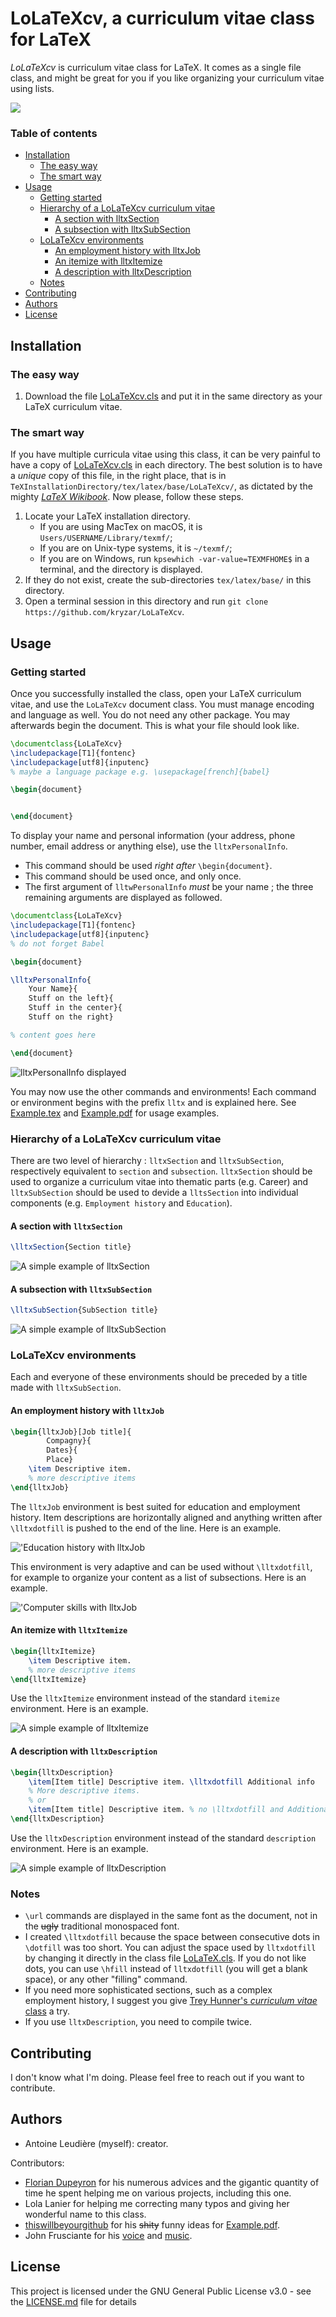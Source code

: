 # LoLaTeXcv, a curriculum vitae class for LaTeX

*LoLaTeXcv* is curriculum vitae class for LaTeX. It comes as a single file
class, and might be great for you if you like organizing your curriculum vitae
using lists.

[![](.images/Overview.png)](Example.pdf)

### Table of contents

* [Installation](#installation)
	* [The easy way](#the-easy-way)
   	* [The smart way](#the-smart-way)
* [Usage](#usage)
	* [Getting started](#getting-started)
   	* [Hierarchy of a LoLaTeXcv curriculum vitae](#hierarchy-of-a-lolatexcv-curriculum-vitae)
		* [A section with lltxSection](#a-section-with-lltxsection)
		* [A subsection with lltxSubSection](#a-subsection-with-lltxsubsection)
	* [LoLaTeXcv environments](#lolatexcv-environments)
		* [An employment history with lltxJob](#an-employment-history-with-lltxjob)
  		* [An itemize with lltxItemize](#an-itemize-with-lltxitemize)
  		* [A description with lltxDescription](#a-description-with-lltxdescription)
	* [Notes](#notes)
* [Contributing](#contributing)
* [Authors](#authors)
* [License](#license)

## Installation

### The easy way

1. Download the file [LoLaTeXcv.cls](LoLaTeXcv.cls) and put it in the same
   directory as your LaTeX curriculum vitae.

### The smart way

If you have multiple curricula vitae using this class, it can be very painful
to have a copy of [LoLaTeXcv.cls](LoLaTeXcv.cls) in each directory. The best
solution is to have a *unique* copy of this file, in the right place, that is
in `TeXInstallationDirectory/tex/latex/base/LoLaTeXcv/`, as dictated by the
mighty [*LaTeX
Wikibook*](https://en.wikibooks.org/wiki/LaTeX/Installing_Extra_Packages#Installing_a_package).
Now please, follow these steps.

1. Locate your LaTeX installation directory.
	- If you are using MacTex on macOS, it is `Users/USERNAME/Library/texmf/`;
	- If you are on Unix-type systems, it is `~/texmf/`;
	- If you are on Windows, run `kpsewhich -var-value=TEXMFHOME$` in a
	  terminal, and the directory is displayed.
2. If they do not exist, create the sub-directories `tex/latex/base/` in this
   directory.
3. Open a terminal session in this directory and run `git clone
   https://github.com/kryzar/LoLaTeXcv`. 

## Usage

### Getting started

Once you successfully installed the class, open your LaTeX curriculum vitae,
and use the `LoLaTeXcv` document class. You must manage encoding and language
as well. You do not need any other package. You may afterwards begin the
document. This is what your file should look like.

```latex
\documentclass{LoLaTeXcv}
\includepackage[T1]{fontenc}
\includepackage[utf8]{inputenc}
% maybe a language package e.g. \usepackage[french]{babel}

\begin{document}


\end{document}
```

To display your name and personal information (your address, phone number,
email address or anything else), use the `lltxPersonalInfo`.
- This command should be used *right after* `\begin{document}`.
- This command should be used once, and only once.
- The first argument of `lltwPersonalInfo` *must* be your name ; the three
  remaining arguments are displayed as followed.

```latex
\documentclass{LoLaTeXcv}
\includepackage[T1]{fontenc}
\includepackage[utf8]{inputenc}
% do not forget Babel

\begin{document}

\lltxPersonalInfo{
	Your Name}{
	Stuff on the left}{
	Stuff in the center}{
	Stuff on the right}

% content goes here

\end{document}
```

![`lltxPersonalInfo` displayed](.images/lltxPersonalInfo.png)

You may now use the other commands and environments! Each command or
environment begins with the prefix `lltx` and is explained here. See
[Example.tex](Example.tex) and [Example.pdf](Example.pdf) for usage examples.

### Hierarchy of a LoLaTeXcv curriculum vitae

There are two level of hierarchy : `lltxSection` and `lltxSubSection`,
respectively equivalent to `section` and `subsection`. `lltxSection` should be
used to organize a curriculum vitae into thematic parts (e.g. Career) and
`lltxSubSection` should be used to devide a `lltsSection` into individual
components (e.g. `Employment history` and `Education`).

#### A section with `lltxSection`

```latex
\lltxSection{Section title}
```

![A simple example of `lltxSection`](.images/lltxSection.png)

#### A subsection with `lltxSubSection`

```latex
\lltxSubSection{SubSection title}
```

![A simple example of `lltxSubSection`](.images/lltxSubSection.png)

### LoLaTeXcv environments

Each and everyone of these environments should be preceded by a title made with
`lltxSubSection`.

#### An employment history with `lltxJob`

```latex
\begin{lltxJob}[Job title]{
		Compagny}{
		Dates}{
		Place}
	\item Descriptive item.
	% more descriptive items
\end{lltxJob}
```

The `lltxJob` environment is best suited for education and employment history.
Item descriptions are horizontally aligned and anything written after
`\lltxdotfill` is pushed to the end of the line. Here is an example.

!['Education history with `lltxJob`](.images/lltxJob1.png)

This environment is very adaptive and can be used without `\lltxdotfill`, for
example to organize your content as a list of subsections. Here is an example.

!['Computer skills with `lltxJob`](.images/lltxJob2.png)

#### An itemize with `lltxItemize`

```latex
\begin{lltxItemize}
	\item Descriptive item.
	% more descriptive items
\end{lltxItemize}
```

Use the `lltxItemize` environment instead of the standard `itemize`
environment. Here is an example.

![A simple example of `lltxItemize`](.images/lltxItemize.png)

#### A description with `lltxDescription`

```latex
\begin{lltxDescription}
	\item[Item title] Descriptive item. \lltxdotfill Additional info
	% More descriptive items.
	% or 
	\item[Item title] Descriptive item. % no \lltxdotfill and Additional info
\end{lltxDescription}
```

Use the `lltxDescription` environment instead of the standard `description`
environment. Here is an example.

![A simple example of `lltxDescription`](.images/lltxDescription.png)

### Notes

- `\url` commands are displayed in the same font as the document, not in the
  ~~ugly~~ traditional monospaced font.
- I created `\lltxdotfill` because the space between consecutive dots in
  `\dotfill` was too short. You can adjust the space used by `lltxdotfill` by
  changing it directly in the class file [LoLaTeX.cls](LoLaTeXcv.cls). If you
  do not like dots, you can use `\hfill` instead of `lltxdotfill` (you will get
  a blank space), or any other "filling" command. 
- If you need more sophisticated sections, such as a complex employment
  history, I suggest you give [Trey Hunner's *curriculum vitae*
  class](https://github.com/treyhunner/resume) a try. 
- If you use `lltxDescription`, you need to compile twice.

## Contributing

I don't know what I'm doing. Please feel free to reach out if you want to
contribute.

## Authors
- Antoine Leudière (myself): creator.

Contributors:
- [Florian Dupeyron](https://github.com/fdmysterious) for his numerous advices
  and the gigantic quantity of time he spent helping me on various projects,
  including this one.
- Lola Lanier for helping me correcting many typos and giving her wonderful
  name to this class.
- [thiswillbeyourgithub](https://github.com/thiswillbeyourgithub) for his
  ~~shity~~ funny ideas for [Example.pdf](Example.pdf).
- John Frusciante for his [voice](https://youtu.be/bFLs9mi6TK0?t=215) and
  [music](https://www.youtube.com/watch?v=-G2n6UqOWIo).

## License

This project is licensed under the GNU General Public License v3.0 - see the
[LICENSE.md](LICENSE.md) file for details
